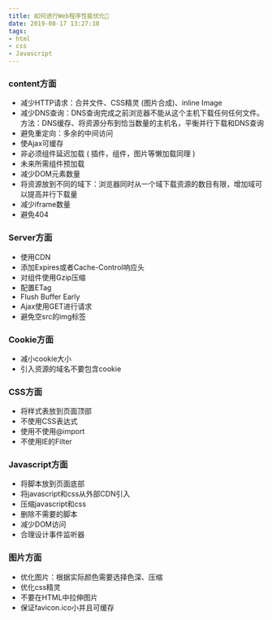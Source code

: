 ```yaml
---
title: 如何进行Web程序性能优化🛁
date: 2019-08-17 13:27:10
tags: 
- html
- css
- Javascript
---
```


### content方面

-   减少HTTP请求：合并文件、CSS精灵 (图片合成)、inline Image
-   减少DNS查询：DNS查询完成之前浏览器不能从这个主机下载任何任何文件。方法：DNS缓存、将资源分布到恰当数量的主机名，平衡并行下载和DNS查询
-   避免重定向：多余的中间访问
-   使Ajax可缓存
-   非必须组件延迟加载 ( 插件，组件，图片等懒加载同理 )
-   未来所需组件预加载
-   减少DOM元素数量
-   将资源放到不同的域下：浏览器同时从一个域下载资源的数目有限，增加域可以提高并行下载量
-   减少iframe数量
-   避免404



### Server方面

-   使用CDN
-   添加Expires或者Cache-Control响应头
-   对组件使用Gzip压缩
-   配置ETag
-   Flush Buffer Early
-   Ajax使用GET进行请求
-   避免空src的img标签



### Cookie方面

-   减小cookie大小
-   引入资源的域名不要包含cookie



### CSS方面

-   将样式表放到页面顶部
-   不使用CSS表达式
-   使用不使用@import
-   不使用IE的Filter



### Javascript方面

-   将脚本放到页面底部
-   将javascript和css从外部CDN引入
-   压缩javascript和css
-   删除不需要的脚本
-   减少DOM访问
-   合理设计事件监听器



### 图片方面

-   优化图片：根据实际颜色需要选择色深、压缩
-   优化css精灵
-   不要在HTML中拉伸图片
-   保证favicon.ico小并且可缓存
